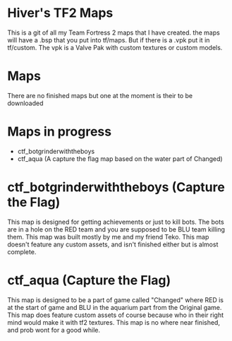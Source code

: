 # Hiver's TF2 Maps
This is a git of all my Team Fortress 2 maps that I have created. the maps will
have a .bsp that you put into tf/maps. But if there is a .vpk put it in tf/custom.
The vpk is a Valve Pak with custom textures or custom models.

# Maps
There are no finished maps but one at the moment is their to be downloaded


# Maps in progress
- ctf_botgrinderwiththeboys
- ctf_aqua (A capture the flag map based on the water part of Changed)

# ctf_botgrinderwiththeboys (Capture the Flag)
This map is designed for getting achievements or just to kill bots. The bots
are in a hole on the RED team and you are supposed to be BLU team killing them.
This map was built mostly by me and my friend Teko. This map doesn't feature
any custom assets, and isn't finished either but is almost complete.

# ctf_aqua (Capture the Flag)
This map is designed to be a part of game called "Changed" where RED is at the
start of game and BLU in the aquarium part from the Original game. This map
does feature custom assets of course because who in their right mind would
make it with tf2 textures. This map is no where near finished, and prob wont
for a good while.
